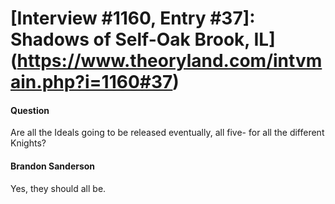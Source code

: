 # [Interview #1160, Entry #37]: Shadows of Self-Oak Brook, IL](https://www.theoryland.com/intvmain.php?i=1160#37)

#### Question

Are all the Ideals going to be released eventually, all five- for all the different Knights?

#### Brandon Sanderson

Yes, they should all be.

